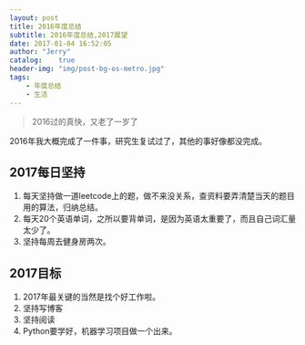 ```yaml
---
layout: post
title: 2016年度总结
subtitle: 2016年度总结,2017展望
date: 2017-01-04 16:52:05
author: "Jerry"
catalog:    true
header-img: "img/post-bg-os-metro.jpg"
tags:
    - 年度总结
    - 生活
---
```


> 2016过的真快，又老了一岁了

2016年我大概完成了一件事，研究生复试过了，其他的事好像都没完成。



## 2017每日坚持
1. 每天坚持做一道leetcode上的题，做不来没关系，查资料要弄清楚当天的题目用的算法，归纳总结。
2. 每天20个英语单词，之所以要背单词，是因为英语太重要了，而且自己词汇量太少了。
3. 坚持每周去健身房两次。

## 2017目标
1. 2017年最关键的当然是找个好工作啦。
2. 坚持写博客
3. 坚持阅读
4. Python要学好，机器学习项目做一个出来。
